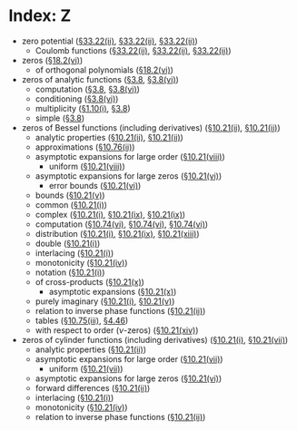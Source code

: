 # Index: Z

- zero potential ([§33.22(ii)](../33.22.md#Px1.tab1 "𝗄 Scaling ‣ §33.22(ii) Definitions of Variables ‣ §33.22 Particle Scattering and Atomic and Molecular Spectra ‣ Physical Applications ‣ Chapter 33 Coulomb Functions"), [§33.22(ii)](../33.22.md#Px2.tab1 "𝑍 Scaling ‣ §33.22(ii) Definitions of Variables ‣ §33.22 Particle Scattering and Atomic and Molecular Spectra ‣ Physical Applications ‣ Chapter 33 Coulomb Functions"), [§33.22(ii)](../33.22.md#Px3.tab1 "i⁢𝗄 Scaling ‣ §33.22(ii) Definitions of Variables ‣ §33.22 Particle Scattering and Atomic and Molecular Spectra ‣ Physical Applications ‣ Chapter 33 Coulomb Functions"))
  - Coulomb functions ([§33.22(ii)](../33.22.md#Px1.tab1 "𝗄 Scaling ‣ §33.22(ii) Definitions of Variables ‣ §33.22 Particle Scattering and Atomic and Molecular Spectra ‣ Physical Applications ‣ Chapter 33 Coulomb Functions"), [§33.22(ii)](../33.22.md#Px2.tab1 "𝑍 Scaling ‣ §33.22(ii) Definitions of Variables ‣ §33.22 Particle Scattering and Atomic and Molecular Spectra ‣ Physical Applications ‣ Chapter 33 Coulomb Functions"), [§33.22(ii)](../33.22.md#Px3.tab1 "i⁢𝗄 Scaling ‣ §33.22(ii) Definitions of Variables ‣ §33.22 Particle Scattering and Atomic and Molecular Spectra ‣ Physical Applications ‣ Chapter 33 Coulomb Functions"))
- zeros ([§18.2(vi)](../18.2.md#vi "§18.2(vi) Zeros ‣ §18.2 General Orthogonal Polynomials ‣ General Orthogonal Polynomials ‣ Chapter 18 Orthogonal Polynomials"))
  - of orthogonal polynomials ([§18.2(vi)](../18.2.md#vi "§18.2(vi) Zeros ‣ §18.2 General Orthogonal Polynomials ‣ General Orthogonal Polynomials ‣ Chapter 18 Orthogonal Polynomials"))
- zeros of analytic functions ([§3.8](../3.8.html "§3.8 Nonlinear Equations ‣ Areas ‣ Chapter 3 Numerical Methods"), [§3.8(vi)](../3.8.md#Px10 "Example. Wilkinson’s Polynomial ‣ §3.8(vi) Conditioning of Zeros ‣ §3.8 Nonlinear Equations ‣ Areas ‣ Chapter 3 Numerical Methods"))
  - computation ([§3.8](../3.8.html "§3.8 Nonlinear Equations ‣ Areas ‣ Chapter 3 Numerical Methods"), [§3.8(vi)](../3.8.md#Px10 "Example. Wilkinson’s Polynomial ‣ §3.8(vi) Conditioning of Zeros ‣ §3.8 Nonlinear Equations ‣ Areas ‣ Chapter 3 Numerical Methods"))
  - conditioning ([§3.8(vi)](../3.8.md#vi "§3.8(vi) Conditioning of Zeros ‣ §3.8 Nonlinear Equations ‣ Areas ‣ Chapter 3 Numerical Methods"))
  - multiplicity ([§1.10(i)](../1.10.md#Px2.p1 "Zeros ‣ §1.10(i) Taylor’s Theorem for Complex Variables ‣ §1.10 Functions of a Complex Variable ‣ Topics of Discussion ‣ Chapter 1 Algebraic and Analytic Methods"), [§3.8](../3.8.html "§3.8 Nonlinear Equations ‣ Areas ‣ Chapter 3 Numerical Methods"))
  - simple ([§3.8](../3.8.html "§3.8 Nonlinear Equations ‣ Areas ‣ Chapter 3 Numerical Methods"))
- zeros of Bessel functions (including derivatives) ([§10.21(ii)](../10.21.md#ii "§10.21(ii) Analytic Properties ‣ §10.21 Zeros ‣ Bessel and Hankel Functions ‣ Chapter 10 Bessel Functions"), [§10.21(ii)](../10.21.md#ii.p5 "§10.21(ii) Analytic Properties ‣ §10.21 Zeros ‣ Bessel and Hankel Functions ‣ Chapter 10 Bessel Functions"))
  - analytic properties ([§10.21(ii)](../10.21.md#ii "§10.21(ii) Analytic Properties ‣ §10.21 Zeros ‣ Bessel and Hankel Functions ‣ Chapter 10 Bessel Functions"), [§10.21(ii)](../10.21.md#ii.p5 "§10.21(ii) Analytic Properties ‣ §10.21 Zeros ‣ Bessel and Hankel Functions ‣ Chapter 10 Bessel Functions"))
  - approximations ([§10.76(ii)](../10.76.md#Px2 "Real Variable and Order : Zeros ‣ §10.76(ii) Bessel Functions, Hankel Functions, and Modified Bessel Functions ‣ §10.76 Approximations ‣ Computation ‣ Chapter 10 Bessel Functions"))
  - asymptotic expansions for large order ([§10.21(viii)](../10.21.md#viii "§10.21(viii) Uniform Asymptotic Approximations for Large Order ‣ §10.21 Zeros ‣ Bessel and Hankel Functions ‣ Chapter 10 Bessel Functions"))
    - uniform ([§10.21(viii)](../10.21.md#viii "§10.21(viii) Uniform Asymptotic Approximations for Large Order ‣ §10.21 Zeros ‣ Bessel and Hankel Functions ‣ Chapter 10 Bessel Functions"))
  - asymptotic expansions for large zeros ([§10.21(vi)](../10.21.md#vi "§10.21(vi) McMahon’s Asymptotic Expansions for Large Zeros ‣ §10.21 Zeros ‣ Bessel and Hankel Functions ‣ Chapter 10 Bessel Functions"))
    - error bounds ([§10.21(vi)](../10.21.md#vi.p5 "§10.21(vi) McMahon’s Asymptotic Expansions for Large Zeros ‣ §10.21 Zeros ‣ Bessel and Hankel Functions ‣ Chapter 10 Bessel Functions"))
  - bounds ([§10.21(v)](../10.21.md#v "§10.21(v) Inequalities ‣ §10.21 Zeros ‣ Bessel and Hankel Functions ‣ Chapter 10 Bessel Functions"))
  - common ([§10.21(i)](../10.21.md#i "§10.21(i) Distribution ‣ §10.21 Zeros ‣ Bessel and Hankel Functions ‣ Chapter 10 Bessel Functions"))
  - complex ([§10.21(i)](../10.21.md#i.p6 "§10.21(i) Distribution ‣ §10.21 Zeros ‣ Bessel and Hankel Functions ‣ Chapter 10 Bessel Functions"), [§10.21(ix)](../10.21.md#ix "§10.21(ix) Complex Zeros ‣ §10.21 Zeros ‣ Bessel and Hankel Functions ‣ Chapter 10 Bessel Functions"), [§10.21(ix)](../10.21.md#Px3.p1 "Zeros of 𝐽₀(𝑧)-i⁢𝐽₁(𝑧) and 𝐽_𝑛(𝑧)-i⁢𝐽_{𝑛+1}(𝑧) ‣ §10.21(ix) Complex Zeros ‣ §10.21 Zeros ‣ Bessel and Hankel Functions ‣ Chapter 10 Bessel Functions"))
  - computation ([§10.74(vi)](../10.74.md#Px3.p1 "Multiple Zeros ‣ §10.74(vi) Zeros and Associated Values ‣ §10.74 Methods of Computation ‣ Computation ‣ Chapter 10 Bessel Functions"), [§10.74(vi)](../10.74.md#vi "§10.74(vi) Zeros and Associated Values ‣ §10.74 Methods of Computation ‣ Computation ‣ Chapter 10 Bessel Functions"), [§10.74(vi)](../10.74.md#vi "§10.74(vi) Zeros and Associated Values ‣ §10.74 Methods of Computation ‣ Computation ‣ Chapter 10 Bessel Functions"))
  - distribution ([§10.21(i)](../10.21.md#i "§10.21(i) Distribution ‣ §10.21 Zeros ‣ Bessel and Hankel Functions ‣ Chapter 10 Bessel Functions"), [§10.21(ix)](../10.21.md#ix "§10.21(ix) Complex Zeros ‣ §10.21 Zeros ‣ Bessel and Hankel Functions ‣ Chapter 10 Bessel Functions"), [§10.21(xiii)](../10.21.md#xiii.p1 "§10.21(xiii) Rayleigh Function ‣ §10.21 Zeros ‣ Bessel and Hankel Functions ‣ Chapter 10 Bessel Functions"))
  - double ([§10.21(i)](../10.21.md#i.p8 "§10.21(i) Distribution ‣ §10.21 Zeros ‣ Bessel and Hankel Functions ‣ Chapter 10 Bessel Functions"))
  - interlacing ([§10.21(i)](../10.21.md#i.p3 "§10.21(i) Distribution ‣ §10.21 Zeros ‣ Bessel and Hankel Functions ‣ Chapter 10 Bessel Functions"))
  - monotonicity ([§10.21(iv)](../10.21.md#iv "§10.21(iv) Monotonicity Properties ‣ §10.21 Zeros ‣ Bessel and Hankel Functions ‣ Chapter 10 Bessel Functions"))
  - notation ([§10.21(i)](../10.21.md#i.p2 "§10.21(i) Distribution ‣ §10.21 Zeros ‣ Bessel and Hankel Functions ‣ Chapter 10 Bessel Functions"))
  - of cross-products ([§10.21(x)](../10.21.md#x "§10.21(x) Cross-Products ‣ §10.21 Zeros ‣ Bessel and Hankel Functions ‣ Chapter 10 Bessel Functions"))
    - asymptotic expansions ([§10.21(x)](../10.21.md#x "§10.21(x) Cross-Products ‣ §10.21 Zeros ‣ Bessel and Hankel Functions ‣ Chapter 10 Bessel Functions"))
  - purely imaginary ([§10.21(i)](../10.21.md#i.p6 "§10.21(i) Distribution ‣ §10.21 Zeros ‣ Bessel and Hankel Functions ‣ Chapter 10 Bessel Functions"), [§10.21(v)](../10.21.md#v "§10.21(v) Inequalities ‣ §10.21 Zeros ‣ Bessel and Hankel Functions ‣ Chapter 10 Bessel Functions"))
  - relation to inverse phase functions ([§10.21(ii)](../10.21.md#ii.p3 "§10.21(ii) Analytic Properties ‣ §10.21 Zeros ‣ Bessel and Hankel Functions ‣ Chapter 10 Bessel Functions"))
  - tables ([§10.75(iii)](../10.75.md#iii "§10.75(iii) Zeros and Associated Values of the Bessel Functions, Hankel Functions, and their Derivatives ‣ §10.75 Tables ‣ Computation ‣ Chapter 10 Bessel Functions"), [§4.46](../4.46.html "§4.46 Tables ‣ Computation ‣ Chapter 4 Elementary Functions"))
  - with respect to order ($\nu$-zeros) ([§10.21(xiv)](../10.21.md#xiv "§10.21(xiv) 𝜈-Zeros ‣ §10.21 Zeros ‣ Bessel and Hankel Functions ‣ Chapter 10 Bessel Functions"))
- zeros of cylinder functions (including derivatives) ([§10.21(i)](../10.21.md#i "§10.21(i) Distribution ‣ §10.21 Zeros ‣ Bessel and Hankel Functions ‣ Chapter 10 Bessel Functions"), [§10.21(vii)](../10.21.md#vii.p4 "§10.21(vii) Asymptotic Expansions for Large Order ‣ §10.21 Zeros ‣ Bessel and Hankel Functions ‣ Chapter 10 Bessel Functions"))
  - analytic properties ([§10.21(ii)](../10.21.md#ii "§10.21(ii) Analytic Properties ‣ §10.21 Zeros ‣ Bessel and Hankel Functions ‣ Chapter 10 Bessel Functions"))
  - asymptotic expansions for large order ([§10.21(vii)](../10.21.md#vii "§10.21(vii) Asymptotic Expansions for Large Order ‣ §10.21 Zeros ‣ Bessel and Hankel Functions ‣ Chapter 10 Bessel Functions"))
    - uniform ([§10.21(vii)](../10.21.md#vii "§10.21(vii) Asymptotic Expansions for Large Order ‣ §10.21 Zeros ‣ Bessel and Hankel Functions ‣ Chapter 10 Bessel Functions"))
  - asymptotic expansions for large zeros ([§10.21(vi)](../10.21.md#vi "§10.21(vi) McMahon’s Asymptotic Expansions for Large Zeros ‣ §10.21 Zeros ‣ Bessel and Hankel Functions ‣ Chapter 10 Bessel Functions"))
  - forward differences ([§10.21(ii)](../10.21.md#ii.p5 "§10.21(ii) Analytic Properties ‣ §10.21 Zeros ‣ Bessel and Hankel Functions ‣ Chapter 10 Bessel Functions"))
  - interlacing ([§10.21(i)](../10.21.md#i.p3 "§10.21(i) Distribution ‣ §10.21 Zeros ‣ Bessel and Hankel Functions ‣ Chapter 10 Bessel Functions"))
  - monotonicity ([§10.21(iv)](../10.21.md#iv "§10.21(iv) Monotonicity Properties ‣ §10.21 Zeros ‣ Bessel and Hankel Functions ‣ Chapter 10 Bessel Functions"))
  - relation to inverse phase functions ([§10.21(ii)](../10.21.md#ii.p3 "§10.21(ii) Analytic Properties ‣ §10.21 Zeros ‣ Bessel and Hankel Functions ‣ Chapter 10 Bessel Functions"))